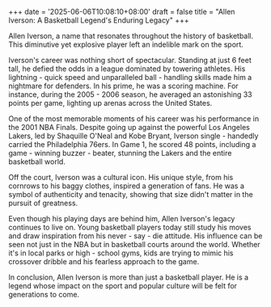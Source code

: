+++
date = '2025-06-06T10:08:10+08:00'
draft = false
title = "Allen Iverson: A Basketball Legend's Enduring Legacy"
+++

Allen Iverson, a name that resonates throughout the history of basketball. This diminutive yet explosive player left an indelible mark on the sport. 

Iverson's career was nothing short of spectacular. Standing at just 6 feet tall, he defied the odds in a league dominated by towering athletes. His lightning - quick speed and unparalleled ball - handling skills made him a nightmare for defenders. In his prime, he was a scoring machine. For instance, during the 2005 - 2006 season, he averaged an astonishing 33 points per game, lighting up arenas across the United States. 

One of the most memorable moments of his career was his performance in the 2001 NBA Finals. Despite going up against the powerful Los Angeles Lakers, led by Shaquille O'Neal and Kobe Bryant, Iverson single - handedly carried the Philadelphia 76ers. In Game 1, he scored 48 points, including a game - winning buzzer - beater, stunning the Lakers and the entire basketball world. 

Off the court, Iverson was a cultural icon. His unique style, from his cornrows to his baggy clothes, inspired a generation of fans. He was a symbol of authenticity and tenacity, showing that size didn't matter in the pursuit of greatness. 

Even though his playing days are behind him, Allen Iverson's legacy continues to live on. Young basketball players today still study his moves and draw inspiration from his never - say - die attitude. His influence can be seen not just in the NBA but in basketball courts around the world. Whether it's in local parks or high - school gyms, kids are trying to mimic his crossover dribble and his fearless approach to the game. 

In conclusion, Allen Iverson is more than just a basketball player. He is a legend whose impact on the sport and popular culture will be felt for generations to come.